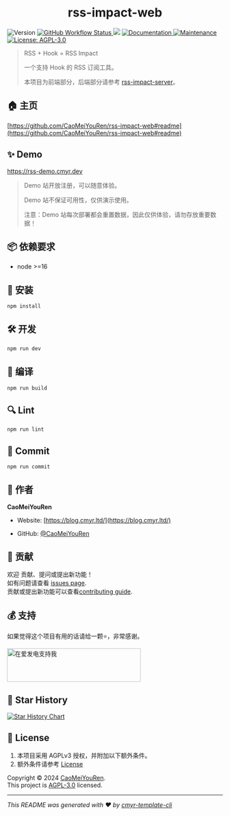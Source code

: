 <h1 align="center">rss-impact-web </h1>
<p>
  <img alt="Version" src="https://img.shields.io/github/package-json/v/CaoMeiYouRen/rss-impact-web" />
  <a href="https://github.com/CaoMeiYouRen/rss-impact-web/actions?query=workflow%3ARelease" target="_blank">
    <img alt="GitHub Workflow Status" src="https://img.shields.io/github/actions/workflow/status/CaoMeiYouRen/rss-impact-web/release.yml?branch=master">
  </a>
  <img src="https://img.shields.io/badge/node-%3E%3D16-blue.svg" />
  <a href="https://github.com/CaoMeiYouRen/rss-impact-web#readme" target="_blank">
    <img alt="Documentation" src="https://img.shields.io/badge/documentation-yes-brightgreen.svg" />
  </a>
  <a href="https://github.com/CaoMeiYouRen/rss-impact-web/graphs/commit-activity" target="_blank">
    <img alt="Maintenance" src="https://img.shields.io/badge/Maintained%3F-yes-green.svg" />
  </a>
  <a href="https://github.com/CaoMeiYouRen/rss-impact-web/blob/master/LICENSE" target="_blank">
    <img alt="License: AGPL-3.0" src="https://img.shields.io/github/license/CaoMeiYouRen/rss-impact-web?color=yellow" />
  </a>
</p>


> RSS + Hook = RSS Impact
>
> 一个支持 Hook 的 RSS 订阅工具。
>
> 本项目为前端部分，后端部分请参考 [rss-impact-server](https://github.com/CaoMeiYouRen/rss-impact-server)。

## 🏠 主页

[https://github.com/CaoMeiYouRen/rss-impact-web#readme](https://github.com/CaoMeiYouRen/rss-impact-web#readme)


## ✨ Demo

https://rss-demo.cmyr.dev

> Demo 站开放注册，可以随意体验。
>
> Demo 站不保证可用性，仅供演示使用。
>
> 注意：Demo 站每次部署都会重置数据，因此仅供体验，请勿存放重要数据！


## 📦 依赖要求


- node >=16

## 🚀 安装

```sh
npm install
```

## 🛠️ 开发

```sh
npm run dev
```

## 🔧 编译

```sh
npm run build
```

## 🔍 Lint

```sh
npm run lint
```

## 💾 Commit

```sh
npm run commit
```


## 👤 作者


**CaoMeiYouRen**

* Website: [https://blog.cmyr.ltd/](https://blog.cmyr.ltd/)

* GitHub: [@CaoMeiYouRen](https://github.com/CaoMeiYouRen)


## 🤝 贡献

欢迎 贡献、提问或提出新功能！<br />如有问题请查看 [issues page](https://github.com/CaoMeiYouRen/rss-impact-web/issues). <br/>贡献或提出新功能可以查看[contributing guide](https://github.com/CaoMeiYouRen/rss-impact-web/blob/master/CONTRIBUTING.md).

## 💰 支持

如果觉得这个项目有用的话请给一颗⭐️，非常感谢。

<a href="https://afdian.com/@CaoMeiYouRen">
  <img src="https://cdn.jsdelivr.net/gh/CaoMeiYouRen/image-hosting-01@master/images/202306192324870.png" width="312px" height="78px" alt="在爱发电支持我">
</a>

## 🌟 Star History

[![Star History Chart](https://api.star-history.com/svg?repos=CaoMeiYouRen/rss-impact-web&type=Date)](https://star-history.com/#CaoMeiYouRen/rss-impact-web&Date)

## 📝 License

1. 本项目采用 AGPLv3 授权，并附加以下额外条件。
2. 额外条件请参考 [License](https://github.com/CaoMeiYouRen/rss-impact-server?tab=readme-ov-file#-license)

Copyright © 2024 [CaoMeiYouRen](https://github.com/CaoMeiYouRen).<br />
This project is [AGPL-3.0](https://github.com/CaoMeiYouRen/rss-impact-web/blob/master/LICENSE) licensed.

***
_This README was generated with ❤️ by [cmyr-template-cli](https://github.com/CaoMeiYouRen/cmyr-template-cli)_
